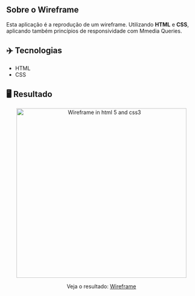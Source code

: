 ## Sobre o Wireframe

Esta aplicação é a reprodução de um wireframe. Utilizando **HTML** e **CSS**, aplicando também princípios de responsividade com Mmedia Queries.

## ✈️ Tecnologias

- HTML
- CSS

## 🖥️ Resultado

<div align="center">
  <img alt="Wireframe in html 5 and css3" src="https://imgur.com/a/eUjYrUq" width="450px"> 
  <p>Veja o resultado: <a href="https://wireframe-danrochadev.netlify.app">Wireframe</a></p>
</div>
